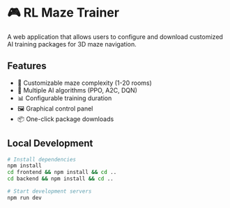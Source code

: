 # 🎮 RL Maze Trainer

A web application that allows users to configure and download customized AI training packages for 3D maze navigation.

## Features

- 🎯 Customizable maze complexity (1-20 rooms)
- 🤖 Multiple AI algorithms (PPO, A2C, DQN)
- 📊 Configurable training duration
- 🖼️ Graphical control panel
- 📦 One-click package downloads

## Local Development

```bash
# Install dependencies
npm install
cd frontend && npm install && cd ..
cd backend && npm install && cd ..

# Start development servers
npm run dev